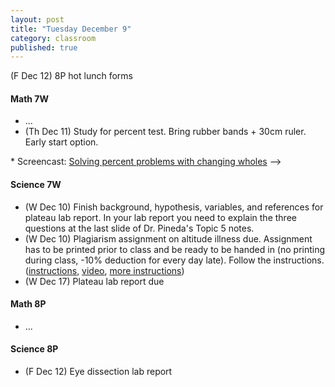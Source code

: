 ```yaml
---
layout: post
title: "Tuesday December 9"
category: classroom
published: true
---
```

(F Dec 12) 8P hot lunch forms

#### Math 7W
* ...
* (Th Dec 11) Study for percent test. Bring rubber bands + 30cm ruler. Early start option.

<!-->
* Screencast: <a href="http://youtu.be/1X0M9BQL-k8">Solving percent problems with changing wholes</a>
-->

#### Science 7W
* (W Dec 10) Finish background, hypothesis, variables, and references for plateau lab report. In your lab report you need to explain the three questions at the last slide of Dr. Pineda's Topic 5 notes.
* (W Dec 10) Plagiarism assignment on altitude illness due. Assignment has to be printed prior to class and be ready to be handed in (no printing during class, -10% deduction for every day late). Follow the instructions. ([instructions](https://www.dropbox.com/s/1itp2t9bc6txllf/Plagiarism%20Assignment%20on%20altitude%20illness.pdf?dl=0), [video](http://youtu.be/KUPNCBQw4o0), [more instructions](https://www.dropbox.com/s/372smqdc3lqz683/Instructions%20for%20finishing%20plagiarism%20assignment.pdf?dl=0))
* (W Dec 17) Plateau lab report due

#### Math 8P
* ...

#### Science 8P
* (F Dec 12) Eye dissection lab report
